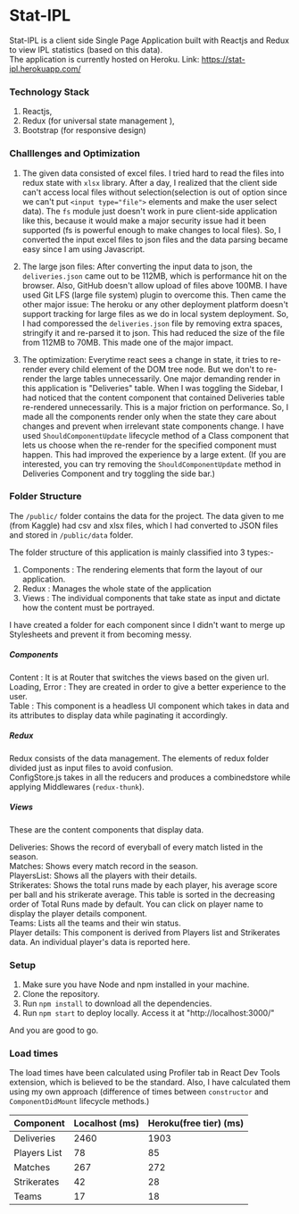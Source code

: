 # Stat-IPL
Stat-IPL is a client side Single Page Application built with Reactjs and Redux to view IPL statistics (based on this data). <br />
The application is currently hosted on Heroku. Link: https://stat-ipl.herokuapp.com/

### Technology Stack
1) Reactjs,
2) Redux (for universal state management ),
3) Bootstrap (for responsive design)


### Challlenges and Optimization
1) The given data consisted of excel files. I tried hard to read the files into redux state with `xlsx` library. After a day, I realized that the client side can't access local files without selection(selection is out of option since we can't put `<input type="file">` elements and make the user select data). The `fs` module just doesn't work in pure client-side application like this, because it would make a major security issue had it been supported (fs is powerful enough to make changes to local files). So, I converted the input excel files to json files and the data parsing became easy since I am using Javascript.

2) The large json files: After converting the input data to json, the `deliveries.json` came out to be 112MB, which is performance hit on the browser. Also, GitHub doesn't allow upload of files above 100MB. I have used Git LFS (large file system) plugin to overcome this. Then came the other major issue: The heroku or any other deployment platform doesn't support tracking for large files as we do in local system deployment. So, I had comporessed the `deliveries.json` file by removing extra spaces, stringify it and re-parsed it to json. This had reduced the size of the file from 112MB to 70MB. This made one of the major impact.

3) The optimization: Everytime react sees a change in state, it tries to re-render every child element of the DOM tree node. But we don't to re-render the large tables unnecessarily. One major demanding render in this application is "Deliveries" table. When I was toggling the Sidebar, I had noticed that the content component that contained Deliveries table re-rendered unnecessarily. This is a major friction on performance. So, I made all the components render only when the state they care about changes and prevent when irrelevant state components change. I have used `ShouldComponentUpdate` lifecycle method of a Class component that lets us choose when the re-render for the specified component must happen. This had improved the experience by a large extent. (If you are interested, you can try removing the `ShouldComponentUpdate` method in Deliveries Component and try toggling the side bar.)


### Folder Structure
The `/public/` folder contains the data for the project. The data given to me (from Kaggle) had csv and xlsx files, which I had converted to JSON files and stored in `/public/data` folder. <br />

The folder structure of this application is mainly classified into 3 types:-
1) Components : The rendering elements that form the layout of our application.
2) Redux : Manages the whole state of the application
3) Views : The individual components that take state as input and dictate how the content must be portrayed.

I have created a folder for each component since I didn't want to merge up Stylesheets and prevent it from becoming messy.

##### Components
Content : It is at Router that switches the views based on the given url. <br />
Loading, Error : They are created in order to give a better experience to the user. <br />
Table : This component is a headless UI component which takes in data and its attributes to display data while paginating it accordingly. <br />

##### Redux
Redux consists of the data management. The elements of redux folder divided just as input files to avoid confusion. <br />
ConfigStore.js takes in all the reducers and produces a combinedstore while applying Middlewares (`redux-thunk`).

##### Views
These are the content components that display data. <br />

Deliveries: Shows the record of everyball of every match listed in the season. <br />
Matches: Shows every match record in the season. <br />
PlayersList: Shows all the players with their details. <br />
Strikerates: Shows the total runs made by each player, his average score per ball and his strikerate average. This table is sorted in the decreasing order of Total Runs made by default. You can click on player name to display the player details component.<br />
Teams: Lists all the teams and their win status. <br />
Player details: This component is derived from Players list and Strikerates data. An individual player's data is reported here. <br />

### Setup
1) Make sure you have Node and npm installed in your machine.
2) Clone the repository.
3) Run `npm install` to download all the dependencies.
4) Run `npm start` to deploy locally. Access it at "http://localhost:3000/"

And you are good to go.

### Load times

The load times have been calculated using Profiler tab in React Dev Tools extension, which is believed to be the standard. Also, I have calculated them using my own approach (difference of times between `constructor` and `ComponentDidMount` lifecycle methods.)


| Component | Localhost (ms) | Heroku(free tier) (ms) |
| --- | ----------- | ----- |
| Deliveries | 2460 | 1903 |
| Players List | 78 | 85 |
| Matches | 267 | 272 |
| Strikerates | 42 | 28 |
| Teams | 17 | 18 |
